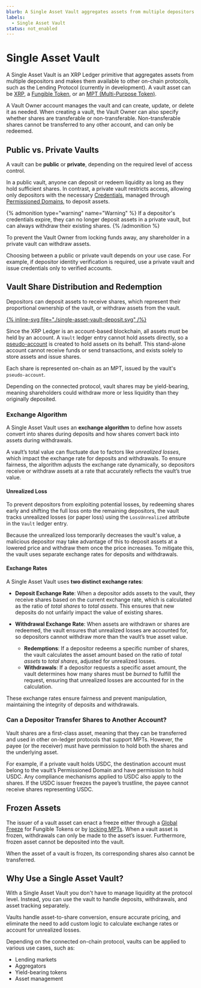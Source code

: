 ```yaml
---
blurb: A Single Asset Vault aggregates assets from multiple depositors and makes them available to other on-chain protocols.
labels:
  - Single Asset Vault 
status: not_enabled
---
```


# Single Asset Vault

A Single Asset Vault is an XRP Ledger primitive that aggregates assets from multiple depositors and makes them available to other on-chain protocols, such as the Lending Protocol (currently in development). A vault asset can be [XRP](https://xrpl.org/docs/introduction/what-is-xrp), a [Fungible Token](https://xrpl.org/docs/concepts/tokens/fungible-tokens), or an [MPT (Multi-Purpose Token)](https://xrpl.org/docs/concepts/tokens/fungible-tokens/multi-purpose-tokens).

A Vault Owner account manages the vault and can create, update, or delete it as needed. When creating a vault, the Vault Owner can also specify whether shares are transferable or non-transferable. Non-transferable shares cannot be transferred to any other account, and can only be redeemed.

## Public vs. Private Vaults

A vault can be **public** or **private**, depending on the required level of access control.

In a public vault, anyone can deposit or redeem liquidity as long as they hold sufficient shares. In contrast, a private vault restricts access, allowing only depositors with the necessary [Credentials](https://github.com/XRPLF/XRPL-Standards/tree/master/XLS-0070-credentials), managed through [Permissioned Domains](https://github.com/XRPLF/XRPL-Standards/tree/master/XLS-0080-permissioned-domains), to deposit assets.

{% admonition type="warning" name="Warning" %}
If a depositor's credentials expire, they can no longer deposit assets in a private vault, but can always withdraw their existing shares.
{% /admonition %}

To prevent the Vault Owner from locking funds away, any shareholder in a private vault can withdraw assets.

Choosing between a public or private vault depends on your use case. For example, if depositor identity verification is required, use a private vault and issue credentials only to verified accounts.  

## Vault Share Distribution and Redemption

Depositors can deposit assets to receive shares, which represent their proportional ownership of the vault, or withdraw assets from the vault.

[{% inline-svg file="./single-asset-vault-deposit.svg" /%}](./single-asset-vault-deposit.svg "Diagram: an example of an asset being deposited into the vault.")

Since the XRP Ledger is an account-based blockchain, all assets must be held by an account. A `Vault` ledger entry cannot hold assets directly, so a [pseudo-account](https://github.com/XRPLF/XRPL-Standards/discussions/191) is created to hold assets on its behalf. This stand-alone account cannot receive funds or send transactions, and exists solely to store assets and issue shares.

Each share is represented on-chain as an MPT, issued by the vault's `pseudo-account`.

Depending on the connected protocol, vault shares may be yield-bearing, meaning shareholders could withdraw more or less liquidity than they originally deposited.

### Exchange Algorithm

A Single Asset Vault uses an **exchange algorithm** to define how assets convert into shares during deposits and how shares convert back into assets during withdrawals.

A vault’s total value can fluctuate due to factors like _unrealized losses_, which impact the exchange rate for deposits and withdrawals. To ensure fairness, the algorithm adjusts the exchange rate dynamically, so depositors receive or withdraw assets at a rate that accurately reflects the vault’s true value.

#### Unrealized Loss

To prevent depositors from exploiting potential losses, by redeeming shares early and shifting the full loss onto the remaining depositors, the vault tracks unrealized losses (or paper loss) using the `LossUnrealized` attribute in the `Vault` ledger entry.

Because the unrealized loss temporarily decreases the vault's value, a malicious depositor may take advantage of this to deposit assets at a lowered price and withdraw them once the price increases. To mitigate this, the vault uses separate exchange rates for deposits and withdrawals.

#### Exchange Rates

A Single Asset Vault uses **two distinct exchange rates**:  

- **Deposit Exchange Rate**: When a depositor adds assets to the vault, they receive shares based on the current exchange rate, which is calculated as the ratio of _total shares_ to _total assets_. This ensures that new deposits do not unfairly impact the value of existing shares.

- **Withdrawal Exchange Rate**: When assets are withdrawn or shares are redeemed, the vault ensures that unrealized losses are accounted for, so depositors cannot withdraw more than the vault’s true asset value.
  - **Redemptions**: If a depositor redeems a specific number of shares, the vault calculates the asset amount based on the ratio of _total assets_ to _total shares_, adjusted for unrealized losses.
  - **Withdrawals**: If a depositor requests a specific asset amount, the vault determines how many shares must be _burned_ to fulfill the request, ensuring that unrealized losses are accounted for in the calculation.

These exchange rates ensure fairness and prevent manipulation, maintaining the integrity of deposits and withdrawals.

### Can a Depositor Transfer Shares to Another Account?

Vault shares are a first-class asset, meaning that they can be transferred and used in other on-ledger protocols that support MPTs. However, the payee (or the receiver) must have permission to hold both the shares and the underlying asset.

For example, if a private vault holds USDC, the destination account must belong to the vault’s Permissioned Domain and have permission to hold USDC. Any compliance mechanisms applied to USDC also apply to the shares. If the USDC issuer freezes the payee’s trustline, the payee cannot receive shares representing USDC.

## Frozen Assets

The issuer of a vault asset can enact a freeze either through a [Global Freeze](https://xrpl.org/docs/tutorials/how-tos/use-tokens/enact-global-freeze#enact-global-freeze) for Fungible Tokens or by [locking MPTs](https://github.com/XRPLF/XRPL-Standards/tree/master/XLS-0033d-multi-purpose-tokens#21122-flags). When a vault asset is frozen, withdrawals can only be made to the asset’s issuer. Furthermore, frozen asset cannot be deposited into the vault.

When the asset of a vault is frozen, its corresponding shares also cannot be transferred.

## Why Use a Single Asset Vault?

With a Single Asset Vault you don't have to manage liquidity at the protocol level. Instead, you can use the vault to handle deposits, withdrawals, and asset tracking separately.

Vaults handle asset-to-share conversion, ensure accurate pricing, and eliminate the need to add custom logic to calculate exchange rates or account for unrealized losses.

Depending on the connected on-chain protocol, vaults can be applied to various use cases, such as:

- Lending markets
- Aggregators
- Yield-bearing tokens
- Asset management
